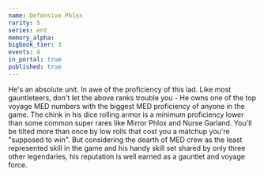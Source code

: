 ```yaml
---
name: Defensive Phlox
rarity: 5
series: ent
memory_alpha:
bigbook_tier: 3
events: 4
in_portal: true
published: true
---
```


He's an absolute unit. In awe of the proficiency of this lad. Like most gauntleteers, don't let the above ranks trouble you - He owns one of the top voyage MED numbers with the biggest MED proficiency of anyone in the game. The chink in his dice rolling armor is a minimum proficiency lower than some common super rares like Mirror Phlox and Nurse Garland. You'll be tilted more than once by low rolls that cost you a matchup you're "supposed to win". But considering the dearth of MED crew as the least represented skill in the game and his handy skill set shared by only three other legendaries, his reputation is well earned as a gauntlet and voyage force.

